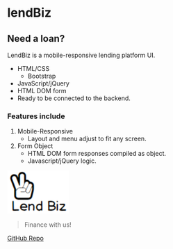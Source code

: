 # lendBiz #

## Need a loan? ##
LendBiz is a mobile-responsive lending platform UI.

* HTML/CSS
  * Bootstrap
* JavaScript/jQuery
* HTML DOM form
* Ready to be connected to the backend.

### Features include ###
1. Mobile-Responsive
   * Layout and menu adjust to fit any screen.
1. Form Object
   * HTML DOM form responses compiled as object.
   * Javascript/jQuery logic.

![AMAZING](/Images/LendBiz.png)
>Finance with us!

[GitHub Repo](https://github.com/JavierAvitia/lendBiz)
